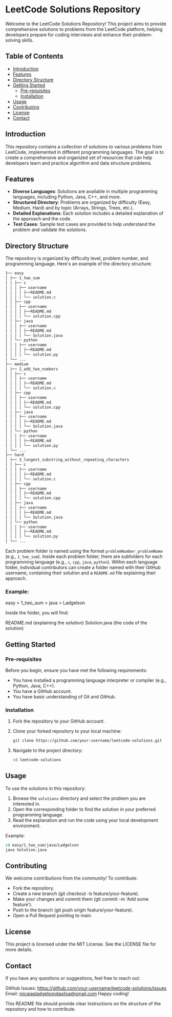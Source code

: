# LeetCode Solutions Repository

Welcome to the LeetCode Solutions Repository! This project aims to provide comprehensive solutions to problems from the LeetCode platform, helping developers prepare for coding interviews and enhance their problem-solving skills.

## Table of Contents

- [Introduction](#introduction)
- [Features](#features)
- [Directory Structure](#directory-structure)
- [Getting Started](#getting-started)
  - [Pre-requisites](#pre-requisites)
  - [Installation](#installation)
- [Usage](#usage)
- [Contributing](#contributing)
- [License](#license)
- [Contact](#contact)

## Introduction

This repository contains a collection of solutions to various problems from LeetCode, implemented in different programming languages. The goal is to create a comprehensive and organized set of resources that can help developers learn and practice algorithm and data structure problems.

## Features

- **Diverse Languages**: Solutions are available in multiple programming languages, including Python, Java, C++, and more.
- **Structured Directory**: Problems are organized by difficulty (Easy, Medium, Hard) and by topic (Arrays, Strings, Trees, etc.).
- **Detailed Explanations**: Each solution includes a detailed explanation of the approach and the code.
- **Test Cases**: Sample test cases are provided to help understand the problem and validate the solutions.

## Directory Structure

The repository is organized by difficulty level, problem number, and programming language. Here's an example of the directory structure:

```bash
├── easy
│ ├── 1_two_sum
│ │ ├── c
│ │ │ ├── username
│ │ │ │ ├──README.md
│ │ │ │ └── solution.c
│ │ ├── cpp
│ │ │ ├── username
│ │ │ │ ├──README.md
│ │ │ │ └── solution.cpp
│ │ ├── java
│ │ │ ├── username
│ │ │ │ ├──README.md
│ │ │ │ └── Solution.java
│ │ └── python
│ │ │ ├── username
│ │ │ │ ├──README.md
│ │ │ │ └── solution.py
│ └── ...
├── medium
│ ├── 2_add_two_numbers
│ │ ├── c
│ │ │ ├── username
│ │ │ │ ├──README.md
│ │ │ │ └── solution.c
│ │ ├── cpp
│ │ │ ├── username
│ │ │ │ ├──README.md
│ │ │ │ └── solution.cpp
│ │ ├── java
│ │ │ ├── username
│ │ │ │ ├──README.md
│ │ │ │ └── Solution.java
│ │ └── python
│ │ │ ├── username
│ │ │ │ ├──README.md
│ │ │ │ └── solution.py
│ └── ...
├── hard
│ ├── 3_longest_substring_without_repeating_characters
│ │ ├── c
│ │ │ ├── username
│ │ │ │ ├──README.md
│ │ │ │ └── solution.c
│ │ ├── cpp
│ │ │ ├── username
│ │ │ │ ├──README.md
│ │ │ │ └── solution.cpp
│ │ ├── java
│ │ │ ├── username
│ │ │ │ ├──README.md
│ │ │ │ └── Solution.java
│ │ └── python
│ │ │ ├── username
│ │ │ │ ├──README.md
│ │ │ │ └── solution.py
│ └── ...
```

Each problem folder is named using the format `problemNumber_problemName` (e.g., `1_two_sum`). Inside each problem folder, there are subfolders for each programming language (e.g., `c`, `cpp`, `java`, `python`). Within each language folder, individual contributors can create a folder named with their GitHub username, containing their solution and a `README.md` file explaining their approach.

### Example:
easy > 1_two_sum > java > Ladgelson

Inside the folder, you will find:

README.md (explaining the solution)
Solution.java (the code of the solution)


## Getting Started

### Pre-requisites

Before you begin, ensure you have met the following requirements:

- You have installed a programming language interpreter or compiler (e.g., Python, Java, C++).
- You have a GitHub account.
- You have basic understanding of Git and GitHub.

### Installation

1. Fork the repository to your GitHub account.

2. Clone your forked repository to your local machine:

    ```bash
    git clone https://github.com/your-username/leetcode-solutions.git
    ```

3. Navigate to the project directory:

    ```bash
    cd leetcode-solutions
    ```

## Usage

To use the solutions in this repository:

1. Browse the `solutions` directory and select the problem you are interested in.
2. Open the corresponding folder to find the solution in your preferred programming language.
3. Read the explanation and run the code using your local development environment.

Example:

```bash
cd easy/1_two_sum/java/Ladgelson
java Solution.java
```

## Contributing
We welcome contributions from the community! To contribute:

- Fork the repository.
- Create a new branch (git checkout -b feature/your-feature).
- Make your changes and commit them (git commit -m 'Add some feature').
- Push to the branch (git push origin feature/your-feature).
- Open a Pull Request pointing to main.

## License
This project is licensed under the MIT License. See the LICENSE file for more details.

## Contact
If you have any questions or suggestions, feel free to reach out:

GitHub Issues: https://github.com/your-username/leetcode-solutions/issues
Email: micaiasladgelsondasilva@gmail.com
Happy coding!


This README file should provide clear instructions on the structure of the repository and how to contribute.
